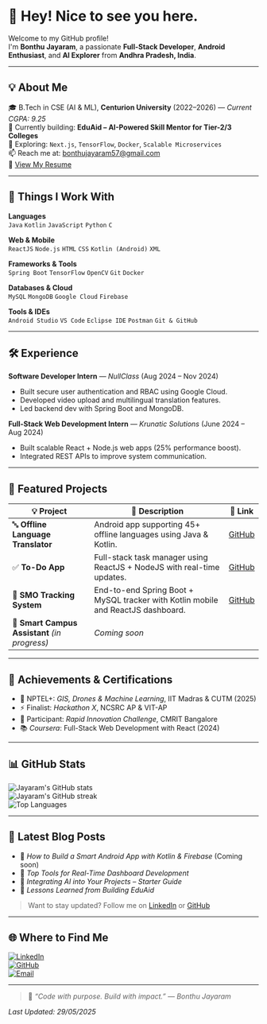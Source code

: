 # 👋 Hey! Nice to see you here.

Welcome to my GitHub profile!  
I'm **Bonthu Jayaram**, a passionate **Full-Stack Developer**, **Android Enthusiast**, and **AI Explorer** from **Andhra Pradesh, India**.

---

## 💡 About Me

🎓 B.Tech in CSE (AI & ML), **Centurion University** (2022–2026) — *Current CGPA: 9.25*  
🚀 Currently building: **EduAid – AI-Powered Skill Mentor for Tier-2/3 Colleges**  
🧠 Exploring: `Next.js`, `TensorFlow`, `Docker`, `Scalable Microservices`  
📫 Reach me at: [bonthujayaram57@gmail.com](mailto:bonthujayaram57@gmail.com)  
📄 [View My Resume](https://drive.google.com/your-resume-link-here)

---

## 🔧 Things I Work With

**Languages**  
`Java` `Kotlin` `JavaScript` `Python` `C`

**Web & Mobile**  
`ReactJS` `Node.js` `HTML` `CSS` `Kotlin (Android)` `XML`

**Frameworks & Tools**  
`Spring Boot` `TensorFlow` `OpenCV` `Git` `Docker`

**Databases & Cloud**  
`MySQL` `MongoDB` `Google Cloud` `Firebase`

**Tools & IDEs**  
`Android Studio` `VS Code` `Eclipse IDE` `Postman` `Git & GitHub`

---

## 🛠️ Experience

**Software Developer Intern** — *NullClass* (Aug 2024 – Nov 2024)  
- Built secure user authentication and RBAC using Google Cloud.  
- Developed video upload and multilingual translation features.  
- Led backend dev with Spring Boot and MongoDB.

**Full-Stack Web Development Intern** — *Krunatic Solutions* (June 2024 – Aug 2024)  
- Built scalable React + Node.js web apps (25% performance boost).  
- Integrated REST APIs to improve system communication.

---

## 🚀 Featured Projects

| 💡 Project | 📄 Description | 🔗 Link |
|-----------|----------------|--------|
| 🔤 **Offline Language Translator** | Android app supporting 45+ offline languages using Java & Kotlin. | [GitHub](https://github.com/Bonthujayaram/Offline-Languge-Translator-android-app) |
| ✅ **To-Do App** | Full-stack task manager using ReactJS + NodeJS with real-time updates. | [GitHub](https://github.com/Bonthujayaram/ToDo-App) |
| 🧵 **SMO Tracking System** | End-to-end Spring Boot + MySQL tracker with Kotlin mobile and ReactJS dashboard. | [GitHub](https://github.com/Bonthujayaram/SMO-Tracking-System) |
| 🧠 **Smart Campus Assistant** *(in progress)* | *Coming soon* |

---

## 🏅 Achievements & Certifications

- 🧭 NPTEL+: *GIS, Drones & Machine Learning*, IIT Madras & CUTM (2025)  
- ⚡ Finalist: *Hackathon X*, NCSRC AP & VIT-AP  
- 🏁 Participant: *Rapid Innovation Challenge*, CMRIT Bangalore  
- 📚 *Coursera*: Full-Stack Web Development with React (2024)

---

## 📊 GitHub Stats

![Jayaram's GitHub stats](https://github-readme-stats.vercel.app/api?username=Bonthujayaram&show_icons=true&theme=tokyonight)  
![Jayaram's GitHub streak](https://github-readme-streak-stats.herokuapp.com?user=Bonthujayaram&theme=tokyonight)  
![Top Languages](https://github-readme-stats.vercel.app/api/top-langs/?username=Bonthujayaram&layout=compact&theme=tokyonight)

---

## 📝 Latest Blog Posts

- 📘 *How to Build a Smart Android App with Kotlin & Firebase* (Coming soon)  
- 💬 *Top Tools for Real-Time Dashboard Development*  
- 🧠 *Integrating AI into Your Projects – Starter Guide*  
- 🚀 *Lessons Learned from Building EduAid*

> Want to stay updated? Follow me on [LinkedIn](https://www.linkedin.com/in/jayaram-bonthu-800003255/) or [GitHub](https://github.com/Bonthujayaram)

---

## 🌐 Where to Find Me

[![LinkedIn](https://img.shields.io/badge/LinkedIn-blue?logo=linkedin)](https://www.linkedin.com/in/jayaram-bonthu-800003255/)  
[![GitHub](https://img.shields.io/badge/GitHub-grey?logo=github)](https://github.com/Bonthujayaram)  
[![Email](https://img.shields.io/badge/Email-red?logo=gmail)](mailto:bonthujayaram57@gmail.com)

---

> 🧠 _“Code with purpose. Build with impact.” — Bonthu Jayaram_  

_Last Updated: 29/05/2025_
